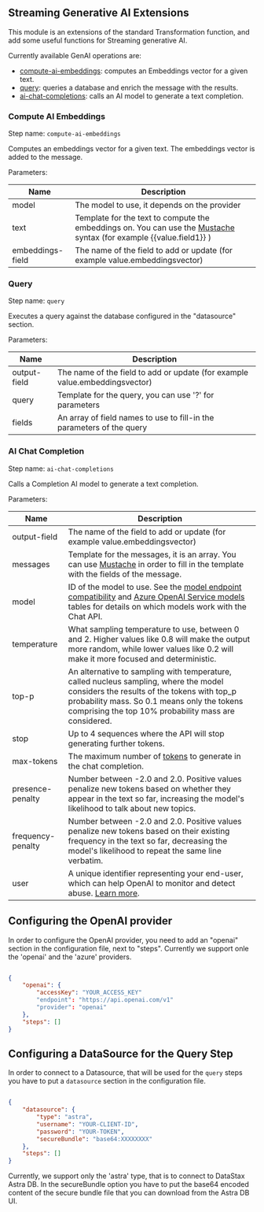 ## Streaming Generative AI Extensions

This module is an extensions of the standard Transformation function,
and add some useful functions for Streaming generative AI.

Currently available GenAI operations are:
* [compute-ai-embeddings](#compute-ai-embeddings): computes an Embeddings vector for a given text.
* [query](#query): queries a database and enrich the message with the results.
* [ai-chat-completions](#ai-chat-completions): calls an AI model to generate a text completion.


### Compute AI Embeddings

Step name: `compute-ai-embeddings`

Computes an embeddings vector for a given text. The embeddings vector is added to the message.

Parameters:

| Name             | Description                                                                                                                                        |
|------------------|----------------------------------------------------------------------------------------------------------------------------------------------------|
| model            | The model to use, it depends on the provider                                                                                                       |
| text             | Template for the text to compute the embeddings on. You can use the [Mustache](https://mustache.github.io/) syntax (for example {{value.field1}} ) |
| embeddings-field | The name of the field to add or update (for example value.embeddingsvector)                                                                        |


### Query

Step name: `query`

Executes a query against the database configured in the "datasource" section.

Parameters:

| Name         | Description                                                                 |
|--------------|-----------------------------------------------------------------------------|
| output-field | The name of the field to add or update (for example value.embeddingsvector) |
| query        | Template for the query, you can use '?' for parameters                      |
| fields       | An array of field names to use to fill-in the parameters of the query       |


### AI Chat Completion

Step name: `ai-chat-completions`

Calls a Completion AI model to generate a text completion.

Parameters:

| Name              | Description                                                                                                                                                                                                                                                                                                          |
|-------------------|----------------------------------------------------------------------------------------------------------------------------------------------------------------------------------------------------------------------------------------------------------------------------------------------------------------------|
| output-field      | The name of the field to add or update (for example value.embeddingsvector)                                                                                                                                                                                                                                          |
| messages          | Template for the messages, it is an array. You can use [Mustache](https://mustache.github.io/) in order to fill in the template with the fields of the message.                                                                                                                                                      |
| model             | ID of the model to use. See the [model endpoint compatibility](https://platform.openai.com/docs/models/model-endpoint-compatibility) and [Azure OpenAI Service models](https://learn.microsoft.com/en-us/azure/cognitive-services/openai/concepts/models) tables for details on which models work with the Chat API. |
| temperature       | What sampling temperature to use, between 0 and 2. Higher values like 0.8 will make the output more random, while lower values like 0.2 will make it more focused and deterministic.                                                                                                                                 |
| top-p             | An alternative to sampling with temperature, called nucleus sampling, where the model considers the results of the tokens with top_p probability mass. So 0.1 means only the tokens comprising the top 10% probability mass are considered.                                                                          |
| stop              | Up to 4 sequences where the API will stop generating further tokens.                                                                                                                                                                                                                                                 |
| max-tokens        | The maximum number of [tokens](https://platform.openai.com/tokenizer) to generate in the chat completion.                                                                                                                                                                                                            |
| presence-penalty  | Number between -2.0 and 2.0. Positive values penalize new tokens based on whether they appear in the text so far, increasing the model's likelihood to talk about new topics.                                                                                                                                        |
| frequency-penalty | Number between -2.0 and 2.0. Positive values penalize new tokens based on their existing frequency in the text so far, decreasing the model's likelihood to repeat the same line verbatim.                                                                                                                           |
| user              | A unique identifier representing your end-user, which can help OpenAI to monitor and detect abuse. [Learn more](https://platform.openai.com/docs/guides/safety-best-practices/end-user-ids).                                                                                                                         |


## Configuring the OpenAI provider

In order to configure the OpenAI provider, you need to add an "openai" section in the configuration file, next to "steps".
Currently we support onle the 'openai' and the 'azure' providers.

```json

{
    "openai": {
        "accessKey": "YOUR_ACCESS_KEY"
        "endpoint": "https://api.openai.com/v1"
        "provider": "openai"
    },
    "steps": []
}
```

## Configuring a DataSource for the Query Step
In order to connect to a Datasource, that will be used for the `query` steps you have to put a `datasource` section in the configuration file.

```json

{
    "datasource": {
        "type": "astra",
        "username": "YOUR-CLIENT-ID",
        "password": "YOUR-TOKEN",
        "secureBundle": "base64:XXXXXXXX"
    },
    "steps": []
}
```

Currently, we support only the 'astra' type, that is to connect to DataStax Astra DB.
In the secureBundle option you have to put the base64 encoded content of the secure bundle file that you can download from the Astra DB UI.


